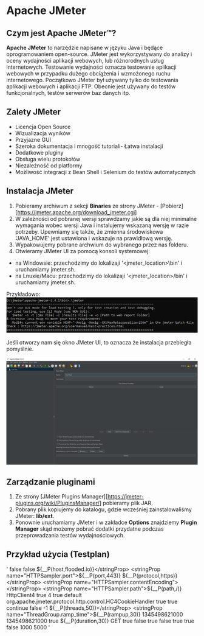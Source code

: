 # Apache JMeter

## Czym jest Apache JMeter™?

**Apache JMeter** to narzędzie napisane w języku Java i będące oprogramowaniem open-source. 
JMeter jest wykorzystywany do analizy i oceny wydajności aplikacji webowych, lub różnorodnych usług internetowych.
Testowanie wydajności oznacza testowanie aplikacji webowych w przypadku dużego obciążenia i wzmożonego ruchu internetowego.
Początkowo JMeter był używany tylko do testowania aplikacji webowych i aplikacji FTP. Obecnie jest używany do testów funkcjonalnych, testów serwerów baz danych itp.

## Zalety JMeter
- Licencja Open Source
- Wizualizacja wyników
- Przyjazne GUI
- Szeroka dokumentacja i mnogość tutoriali- Łatwa instalacji
- Dodatkowe pluginy
- Obsługa wielu protokołów
- Niezależność od platformy
- Możliwość integracji z Bean Shell i Selenium do testów automatycznych

## Instalacja JMeter
1. Pobieramy archiwum z sekcji **Binaries** ze strony JMeter - [Pobierz][https://jmeter.apache.org/download_jmeter.cgi]
2. W zależności od pobranej wersji sprawdzamy jakie są dla niej minimalne wymagania wobec wersji Java i instalujemy wskazaną wersję w razie potrzeby. Upewniamy się także, że zmienna środowiskowa 'JAVA_HOME' jest ustawiona i wskazuje na prawidłową wersję.
3. Wypakowujemy pobrane archwium do wybranego przez nas folderu.
4. Otwieramy JMeter UI za pomocą konsoli systemowej:
 - na Windowsie: przechodzimy do lokalizaji '<jmeter_location>\bin' i uruchamiamy jmeter.sh.
 - na Lnuxie/Macu: przechodzimy do lokalizaji '<jmeter_location>/bin' i uruchamiamy jmeter.sh.
 
 Przykładowo:
 ![Console](./images/jmeter.png)

Jeśli otworzy nam się okno JMeter UI, to oznacza że instalacja przebiegła pomyślnie.

 ![JMeter window](./images/jmeter2.png)

 ## Zarządzanie pluginami
 1. Ze strony [JMeter Plugins Manager][https://jmeter-plugins.org/wiki/PluginsManager/] pobieramy plik JAR.
 2. Pobrany plik kopiujemy do katalogu, gdzie wcześniej zainstalowaliśmy JMeter: **lib/ext**.
 3. Ponownie uruchamiamy JMeter i w zakładce **Options** znajdziemy **Plugin Manager** skąd możemy pobrać dodatki przydatne podczas przeprowadzania testów wydajnościowych.
 
 ## Przykład użycia (Testplan)

'<?xml version="1.0" encoding="UTF-8"?>
<jmeterTestPlan version="1.2" properties="2.7" jmeter="2.12 r1636949">
  <hashTree>
    <TestPlan guiclass="TestPlanGui" testclass="TestPlan" testname="Test Plan" enabled="true">
      <stringProp name="TestPlan.comments"></stringProp>
      <boolProp name="TestPlan.functional_mode">false</boolProp>
      <boolProp name="TestPlan.serialize_threadgroups">false</boolProp>
      <elementProp name="TestPlan.user_defined_variables" elementType="Arguments" guiclass="ArgumentsPanel" testclass="Arguments" testname="User Defined Variables" enabled="true">
        <collectionProp name="Arguments.arguments"/>
      </elementProp>
      <stringProp name="TestPlan.user_define_classpath"></stringProp>
    </TestPlan>
    <hashTree>
      <ConfigTestElement guiclass="HttpDefaultsGui" testclass="ConfigTestElement" testname="HTTP Request Defaults" enabled="true">
        <elementProp name="HTTPsampler.Arguments" elementType="Arguments" guiclass="HTTPArgumentsPanel" testclass="Arguments" testname="User Defined Variables" enabled="true">
          <collectionProp name="Arguments.arguments"/>
        </elementProp>
        <stringProp name="HTTPSampler.domain">${__P(host,flooded.io)}</stringProp>
        <stringProp name="HTTPSampler.port">${__P(port,443)}</stringProp>
        <stringProp name="HTTPSampler.connect_timeout"></stringProp>
        <stringProp name="HTTPSampler.response_timeout"></stringProp>
        <stringProp name="HTTPSampler.protocol">${__P(protocol,https)}</stringProp>
        <stringProp name="HTTPSampler.contentEncoding"></stringProp>
        <stringProp name="HTTPSampler.path">${__P(path,/)}</stringProp>
        <stringProp name="HTTPSampler.implementation">HttpClient4</stringProp>
        <boolProp name="HTTPSampler.image_parser">true</boolProp>
        <stringProp name="HTTPSampler.concurrentPool">4</stringProp>
      </ConfigTestElement>
      <hashTree/>
      <CookieManager guiclass="CookiePanel" testclass="CookieManager" testname="HTTP Cookie Manager" enabled="true">
        <collectionProp name="CookieManager.cookies"/>
        <boolProp name="CookieManager.clearEachIteration">true</boolProp>
        <stringProp name="CookieManager.policy">default</stringProp>
        <stringProp name="CookieManager.implementation">org.apache.jmeter.protocol.http.control.HC4CookieHandler</stringProp>
      </CookieManager>
      <hashTree/>
      <CacheManager guiclass="CacheManagerGui" testclass="CacheManager" testname="HTTP Cache Manager" enabled="true">
        <boolProp name="clearEachIteration">true</boolProp>
        <boolProp name="useExpires">true</boolProp>
      </CacheManager>
      <hashTree/>
      <ThreadGroup guiclass="ThreadGroupGui" testclass="ThreadGroup" testname="Thread Group" enabled="true">
        <stringProp name="ThreadGroup.on_sample_error">continue</stringProp>
        <elementProp name="ThreadGroup.main_controller" elementType="LoopController" guiclass="LoopControlPanel" testclass="LoopController" testname="Loop Controller" enabled="true">
          <boolProp name="LoopController.continue_forever">false</boolProp>
          <intProp name="LoopController.loops">-1</intProp>
        </elementProp>
        <stringProp name="ThreadGroup.num_threads">${__P(threads,50)}</stringProp>
        <stringProp name="ThreadGroup.ramp_time">${__P(rampup,30)}</stringProp>
        <longProp name="ThreadGroup.start_time">1345498621000</longProp>
        <longProp name="ThreadGroup.end_time">1345498621000</longProp>
        <boolProp name="ThreadGroup.scheduler">true</boolProp>
        <stringProp name="ThreadGroup.duration">${__P(duration,30)}</stringProp>
        <stringProp name="ThreadGroup.delay"></stringProp>
      </ThreadGroup>
      <hashTree>
        <HTTPSamplerProxy guiclass="HttpTestSampleGui" testclass="HTTPSamplerProxy" testname="home_page" enabled="true">
          <elementProp name="HTTPsampler.Arguments" elementType="Arguments" guiclass="HTTPArgumentsPanel" testclass="Arguments" testname="User Defined Variables" enabled="true">
            <collectionProp name="Arguments.arguments"/>
          </elementProp>
          <stringProp name="HTTPSampler.domain"></stringProp>
          <stringProp name="HTTPSampler.port"></stringProp>
          <stringProp name="HTTPSampler.connect_timeout"></stringProp>
          <stringProp name="HTTPSampler.response_timeout"></stringProp>
          <stringProp name="HTTPSampler.protocol"></stringProp>
          <stringProp name="HTTPSampler.contentEncoding"></stringProp>
          <stringProp name="HTTPSampler.path"></stringProp>
          <stringProp name="HTTPSampler.method">GET</stringProp>
          <boolProp name="HTTPSampler.follow_redirects">true</boolProp>
          <boolProp name="HTTPSampler.auto_redirects">false</boolProp>
          <boolProp name="HTTPSampler.use_keepalive">true</boolProp>
          <boolProp name="HTTPSampler.DO_MULTIPART_POST">false</boolProp>
          <boolProp name="HTTPSampler.image_parser">true</boolProp>
          <boolProp name="HTTPSampler.concurrentDwn">true</boolProp>
          <boolProp name="HTTPSampler.monitor">false</boolProp>
          <stringProp name="HTTPSampler.embedded_url_re"></stringProp>
        </HTTPSamplerProxy>
        <hashTree>
          <GaussianRandomTimer guiclass="GaussianRandomTimerGui" testclass="GaussianRandomTimer" testname="think_time" enabled="true">
            <stringProp name="ConstantTimer.delay">1000</stringProp>
            <stringProp name="RandomTimer.range">5000</stringProp>
          </GaussianRandomTimer>
          <hashTree/>
        </hashTree>
      </hashTree>
    </hashTree>
  </hashTree>
</jmeterTestPlan>'